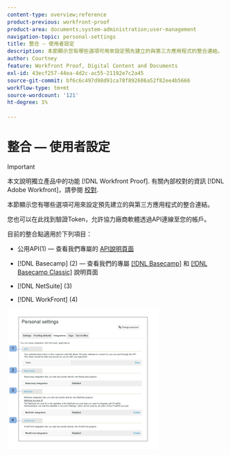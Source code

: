 ```yaml
---
content-type: overview;reference
product-previous: workfront-proof
product-area: documents;system-administration;user-management
navigation-topic: personal-settings
title: 整合 — 使用者設定
description: 本節顯示您有哪些選項可用來設定預先建立的與第三方應用程式的整合連結。
author: Courtney
feature: Workfront Proof, Digital Content and Documents
exl-id: 43ecf257-44ea-4d2c-ac55-21192e7c2a45
source-git-commit: bf6c6c497d98d91ca78f892606a52f82ee4b5666
workflow-type: tm+mt
source-wordcount: '121'
ht-degree: 1%

---
```


# 整合 — 使用者設定

>[!IMPORTANT]
>
>本文說明獨立產品中的功能 [!DNL Workfront Proof]. 有關內部校對的資訊 [!DNL Adobe Workfront]，請參閱 [校對](../../../review-and-approve-work/proofing/proofing.md).

本節顯示您有哪些選項可用來設定預先建立的與第三方應用程式的整合連結。

您也可以在此找到驗證Token，允許協力廠商軟體透過API連線至您的帳戶。

目前的整合點適用於下列項目：

* 公用API(1) — 查看我們專屬的 [API說明頁面](http://api.proofhq.com/)
* [!DNL Basecamp] (2) — 查看我們的專屬 [[!DNL Basecamp]](https://support.workfront.com/hc/en-us/sections/115000911927-Basecamp) 和 [[!DNL Basecamp Classic]](https://support.workfront.com/hc/en-us/categories/115000588707-Basecamp-Classic) 說明頁面

* [!DNL NetSuite] (3)
* [!DNL WorkFront] (4)

![Integrations_tab_-_Personal_Settings.png](assets/integrations-tab---personal-settings-350x323.png)
